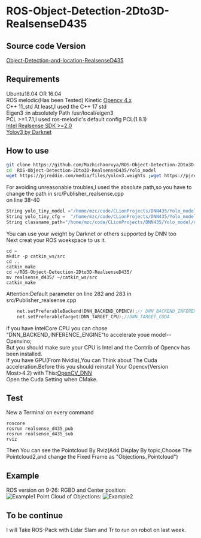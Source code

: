 # ROS-Object-Detection-2Dto3D-RealsenseD435
## Source code Version
[Object-Detection-and-location-RealsenseD435](https://github.com/Mazhichaoruya/Object-Detection-and-location-RealsenseD435.git)
## Requirements
Ubuntu18.04 OR 16.04  
ROS melodic(Has been Tested) Kinetic
[Opencv 4.x](https://github.com/opencv/opencv.git)  
C++ 11_std At least,I used the C++ 17 std  
Eigen3 :in absolutely Path /usr/local/eigen3  
PCL >=1.7.1,I used ros-melodic's default config PCL(1.8.1)    
[Intel Realsense SDK >=2.0 ](https://github.com/IntelRealSense/librealsense.git)  
[Yolov3 by Darknet](https://pjreddie.com/darknet/yolo/)  
## How to use
```Bash
git clone https://github.com/Mazhichaoruya/ROS-Object-Detection-2Dto3D-RealsenseD435.git
cd  ROS-Object-Detection-2Dto3D-RealsenseD435/Yolo_model
wget https://pjreddie.com/media/files/yolov3.weights ;wget https://pjreddie.com/media/files/yolov3-tiny.weights
```
For avoiding unreasonable troubles,I used the absolute path,so you have to change the path in src/Publisher_realsense.cpp   
on line 38-40
```cpp
String yolo_tiny_model ="/home/mzc/code/CLionProjects/DNN435/Yolo_model/yolov3.weights";
String yolo_tiny_cfg =  "/home/mzc/code/CLionProjects/DNN435/Yolo_model/yolov3.cfg";
String classname_path="/home/mzc/code/CLionProjects/DNN435/Yolo_model/object_detection_classes_yolov3.txt";
``` 
You can use your weight by Darknet or others supported by DNN too   
Next creat your ROS woekspace to us it.
```
cd ~
mkdir -p catkin_ws/src
cd ..
catkin_make
cd ~/ROS-Object-Detection-2Dto3D-RealsenseD435/
mv realsense_d435/ ~/catkin_ws/src
catkin_make
```
Attention:Default parameter on line 282 and 283 in src/Publisher_realsense.cpp   
```cpp
    net.setPreferableBackend(DNN_BACKEND_OPENCV);// DNN_BACKEND_INFERENCE_ENGINE DNN_BACKEND_CUDA
    net.setPreferableTarget(DNN_TARGET_CPU);//DNN_TARGET_CUDA
```
if you have IntelCore CPU you can chose "DNN_BACKEND_INFERENCE_ENGINE"to accelerate youe model--Openvino;<br>
But you should make sure your CPU is Intel and the Contrib of Opencv has been installed.  
If you have GPU(From Nvidia),You can Think about The Cuda acceleration.Before this you should reinstall Your Opencv(Version Most>4.2) with This:[OpenCV_DNN](https://medium.com/@sb.jaduniv/how-to-install-opencv-4-2-0-with-cuda-10-1-on-ubuntu-20-04-lts-focal-fossa-bdc034109df3)  
Open the Cuda Setting when CMake.
## Test 
New a Terminal on every command
```
roscore
rosrun realsense_d435_pub
rosrun realsense_d435_sub
rviz
```
Then You can see the Pointcloud By Rviz(Add Display By topic,Choose The Pointcloud2,and change the Fixed Frame as "Objections_Pointcloud")
## Example  
ROS version on 9-26:
RGBD and Center position:  
![Example1](https://github.com/Mazhichaoruya/ROS-Object-Detection-2Dto3D-RealsenseD435/blob/master/gif/realsense_1.gif)
Point Cloud of Objections: 
![Example2](https://github.com/Mazhichaoruya/ROS-Object-Detection-2Dto3D-RealsenseD435/blob/master/gif/realsense_2.gif) 
## To be continue  
I will Take ROS-Pack with Lidar Slam and Tr to run on robot on  last week.
